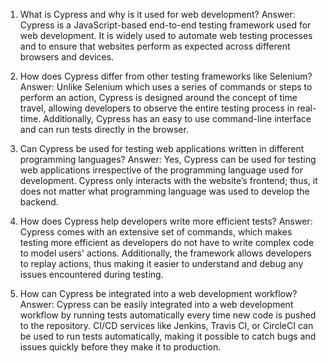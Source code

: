 

1. What is Cypress and why is it used for web development?
Answer: Cypress is a JavaScript-based end-to-end testing framework used for web development. It is widely used to automate web testing processes and to ensure that websites perform as expected across different browsers and devices.

2. How does Cypress differ from other testing frameworks like Selenium?
Answer: Unlike Selenium which uses a series of commands or steps to perform an action, Cypress is designed around the concept of time travel, allowing developers to observe the entire testing process in real-time. Additionally, Cypress has an easy to use command-line interface and can run tests directly in the browser.

3. Can Cypress be used for testing web applications written in different programming languages?
Answer: Yes, Cypress can be used for testing web applications irrespective of the programming language used for development. Cypress only interacts with the website’s frontend; thus, it does not matter what programming language was used to develop the backend.

4. How does Cypress help developers write more efficient tests?
Answer: Cypress comes with an extensive set of commands, which makes testing more efficient as developers do not have to write complex code to model users' actions. Additionally, the framework allows developers to replay actions, thus making it easier to understand and debug any issues encountered during testing.

5. How can Cypress be integrated into a web development workflow?
Answer: Cypress can be easily integrated into a web development workflow by running tests automatically every time new code is pushed to the repository. CI/CD services like Jenkins, Travis CI, or CircleCI can be used to run tests automatically, making it possible to catch bugs and issues quickly before they make it to production.